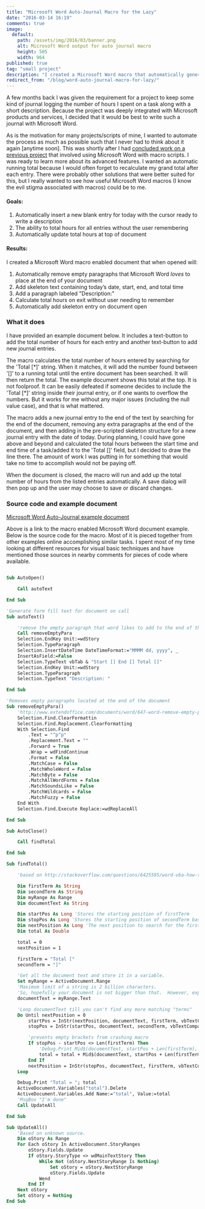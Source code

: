 ```yaml
---
title: "Microsoft Word Auto-Journal Macro for the Lazy"
date: "2016-03-14 16:19"
comments: true
image:
  default:  
    path: /assets/img/2016/03/banner.png
    alt: Microsoft Word output for auto journal macro
    height: 505
    width: 964
published: true
tag: "small project"
description: "I created a Microsoft Word macro that automatically generated a skeleton entry for today and added up the total hours documented thus far"
redirect_from: "/blog/word-auto-journal-macro-for-lazy/"
---
```


A few months back I was given the requirement for a project to keep some kind of journal logging the number of hours I spent on a task along with a short description. Because the project was deeply integrated with Microsoft products and services, I decided that it would be best to write such a journal with Microsoft Word.

As is the motivation for many projects/scripts of mine, I wanted to automate the process as much as possible such that I never had to think about it again [anytime soon]. This was shortly after I had [concluded work on a previous project](/blog/2015/12/making-a-book-from-facebook-messages/) that involved using Microsoft Word with macro scripts. I was ready to learn more about its advanced features. I wanted an automatic running total because I would often forget to recalculate my grand total after each entry. There were probably other solutions that were better suited for this, but I really wanted to see how useful Microsoft Word macros (I know the evil stigma associated with macros) could be to me.

#### Goals:

1. Automatically insert a new blank entry for today with the cursor ready to write a description
2. The ability to total hours for all entries without the user remembering
3. Automatically update total hours at top of document

#### Results:

I created a Microsoft Word macro enabled document that when opened will:

1. Automatically remove empty paragraphs that Microsoft Word *loves* to place at the end of your document
2. Add skeleton text containing today’s date, start, end, and total time
3. Add a paragraph labeled "Description:"
4. Calculate total hours on exit without user needing to remember
5. Automatically add skeleton entry on document open

### What it does

I have provided an example document below. It includes a text-button to add the total number of hours for each entry and another text-button to add new journal entries.

The macro calculates the total number of hours entered by searching for the 'Total [\*]' string. When it matches, it will add the number found between '[]' to a running total until the entire document has been searched. It will then return the total. The example document shows this total at the top. It is not foolproof. It can be easily defeated if someone decides to include the 'Total [\*]' string inside their journal entry, or if one wants to overflow the numbers. But it works for me without any major issues (including the null value case), and that is what mattered.

The macro adds a new journal entry to the end of the text by searching for the end of the document, removing any extra paragraphs at the end of the document, and then adding in the pre-scripted skeleton structure for a new journal entry with the date of today. During planning, I could have gone above and beyond and calculated the total hours between the start time and end time of a task/added it to the 'Total []' field, but I decided to draw the line there. The amount of work I was putting in for something that would take no time to accomplish would not be paying off.

When the document is closed, the macro will run and add up the total number of hours from the listed entries automatically. A save dialog will then pop up and the user may choose to save or discard changes.

### Source code and example document

[Microsoft Word Auto-Journal example document](/assets/files/2016/03/JournalExample.docm)

Above is a link to the macro enabled Microsoft Word document example. Below is the source code for the macro. Most of it is pieced together from other examples online accomplishing similar tasks. I spent most of my time looking at different resources for visual basic techniques and have mentioned those sources in nearby comments for pieces of code where available.

```vb

Sub AutoOpen()

    Call autoText

End Sub

'Generate form fill text for document on call
Sub autoText()

    'remove the empty paragraph that word likes to add to the end of the document on open.
    Call removeEmptyPara
    Selection.EndKey Unit:=wdStory
    Selection.TypeParagraph
    Selection.InsertDateTime DateTimeFormat:="MMMM dd, yyyy", _
    InsertAsField:=False
    Selection.TypeText vbTab & "Start [] End [] Total []"
    Selection.EndKey Unit:=wdStory
    Selection.TypeParagraph
    Selection.TypeText "Description: "

End Sub

'Removes empty paragraphs located at the end of the document
Sub removeEmptyPara()
    'http://www.extendoffice.com/documents/word/647-word-remove-empty-paragraphs.html
    Selection.Find.ClearFormattin
    Selection.Find.Replacement.ClearFormatting
    With Selection.Find
        .Text = "^p^p"
        .Replacement.Text = ""
        .Forward = True
        .Wrap = wdFindContinue
        .Format = False
        .MatchCase = False
        .MatchWholeWord = False
        .MatchByte = False
        .MatchAllWordForms = False
        .MatchSoundsLike = False
        .MatchWildcards = False
        .MatchFuzzy = False
    End With
    Selection.Find.Execute Replace:=wdReplaceAll

End Sub

Sub AutoClose()

    Call findTotal

End Sub

Sub findTotal()

    'based on http://stackoverflow.com/questions/6425595/word-vba-how-to-select-text-between-two-substrings-and-assign-to-variable

    Dim firstTerm As String
    Dim secondTerm As String
    Dim myRange As Range
    Dim documentText As String

    Dim startPos As Long 'Stores the starting position of firstTerm
    Dim stopPos As Long 'Stores the starting position of secondTerm based on first term's location
    Dim nextPosition As Long 'The next position to search for the firstTerm
    Dim total As Double

    total = 0
    nextPosition = 1

    firstTerm = "Total ["
    secondTerm = "]"

    'Get all the document text and store it in a variable.
    Set myRange = ActiveDocument.Range
    'Maximum limit of a string is 2 billion characters.
    'So, hopefully your document is not bigger than that.  However, expect declining performance based on how big doucment is
    documentText = myRange.Text

    'Loop documentText till you can't find any more matching "terms"
    Do Until nextPosition = 0
        startPos = InStr(nextPosition, documentText, firstTerm, vbTextCompare)
        stopPos = InStr(startPos, documentText, secondTerm, vbTextCompare)

        'prevents empty brackets from crashing macro
        If stopPos - startPos <> Len(firstTerm) Then
            'Debug.Print Mid$(documentText, startPos + Len(firstTerm), stopPos - startPos - Len(firstTerm))
            total = total + Mid$(documentText, startPos + Len(firstTerm), stopPos - startPos - Len(firstTerm))
        End If
        nextPosition = InStr(stopPos, documentText, firstTerm, vbTextCompare)
    Loop

    Debug.Print "Total = "; total
    ActiveDocument.Variables("total").Delete
    ActiveDocument.Variables.Add Name:="total", Value:=total
    'MsgBox "I'm done"
    Call UpdateAll

End Sub

Sub UpdateAll()
    'Based on unknown source.
    Dim oStory As Range
    For Each oStory In ActiveDocument.StoryRanges
        oStory.Fields.Update
        If oStory.StoryType <> wdMainTextStory Then
            While Not (oStory.NextStoryRange Is Nothing)
                Set oStory = oStory.NextStoryRange
                oStory.Fields.Update
            Wend
        End If
    Next oStory
    Set oStory = Nothing
End Sub
```

